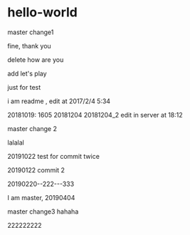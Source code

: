 # hello-world
master change1

fine, thank you

delete how are you

add let's play

just for test

i am readme , edit at 2017/2/4 5:34

20181019: 1605
20181204
20181204_2 edit in server at 18:12

master change 2

lalalal

20191022 test for commit twice

20190122 commit 2

20190220--222---333

I am master, 20190404

master change3
hahaha 

222222222
